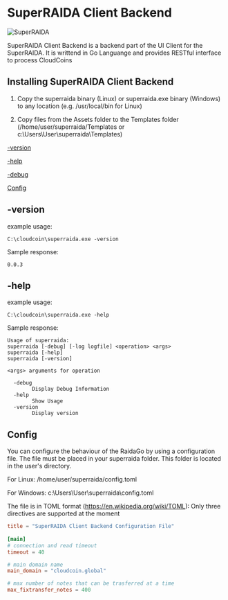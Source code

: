 # SuperRAIDA Client Backend

![SuperRAIDA]()

SuperRAIDA Client Backend is a backend part of the UI Client for the SuperRAIDA. It is writtend in Go Languange and provides RESTful interface to process CloudCoins

## Installing SuperRAIDA Client Backend

1. Copy the superraida binary (Linux) or superraida.exe binary (Windows) to any location (e.g. /usr/local/bin for Linux)

2. Copy files from the Assets folder to the Templates folder (/home/user/superraida/Templates or c:\Users\User\superraida\Templates)

[-version](README.md#-version)

[-help](README.md#-help)

[-debug](README.md#-debug)

[Config](README.md#config)


## -version
example usage:
```
C:\cloudcoin\superraida.exe -version
```
Sample response:
```
0.0.3
```

## -help

example usage:
```
C:\cloudcoin\superraida.exe -help
```
Sample response:
```console
Usage of superraida:
superraida [-debug] [-log logfile] <operation> <args>
superraida [-help]
superraida [-version]

<args> arguments for operation

  -debug
        Display Debug Information
  -help
        Show Usage
  -version
        Display version
```

## Config
You can configure the behaviour of the RaidaGo by using a configuration file. The file must be placed in your superraida folder. This folder is located in the user's directory.

For Linux:
/home/user/superraida/config.toml

For Windows:
c:\Users\User\superraida\config.toml

The file is in TOML format (https://en.wikipedia.org/wiki/TOML):
Only three directives are supported at the moment

```toml
title = "SuperRAIDA Client Backend Configuration File"
  
[main]
# connection and read timeout
timeout = 40

# main domain name
main_domain = "cloudcoin.global"

# max number of notes that can be trasferred at a time
max_fixtransfer_notes = 400

